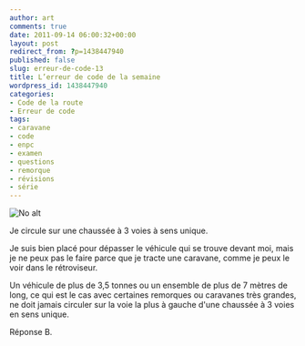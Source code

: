 ```yaml
---
author: art
comments: true
date: 2011-09-14 06:00:32+00:00
layout: post
redirect_from: ?p=1438447940
published: false
slug: erreur-de-code-13
title: L’erreur de code de la semaine
wordpress_id: 1438447940
categories:
- Code de la route
- Erreur de code
tags:
- caravane
- code
- enpc
- examen
- questions
- remorque
- révisions
- série
---
```


<img alt="No alt" data-src="https://static.irz.fr/2011/06/cerberus-2011-06-07-à-16.20.33.png" src="https://static.irz.fr/thumb.php?size=<100&crop=0&src=https://static.irz.fr/2011/06/cerberus-2011-06-07-à-16.20.33.png" />

Je circule sur une chaussée à 3 voies à sens unique.

Je suis bien placé pour dépasser le véhicule qui se trouve devant moi, mais je ne peux pas le faire parce que je tracte une caravane, comme je peux le voir dans le rétroviseur.

Un véhicule de plus de 3,5 tonnes ou un ensemble de plus de 7 mètres de long, ce qui est le cas avec certaines remorques ou caravanes très grandes, ne doit jamais circuler sur la voie la plus à gauche d'une chaussée à 3 voies en sens unique.

Réponse B.




